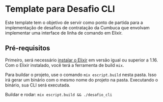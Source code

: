 # Template para Desafio CLI

Este template tem o objetivo de servir como
ponto de partida para a implementação de desafios
de contratação da Cumbuca que envolvam implementar
uma interface de linha de comando em Elixir.

## Pré-requisitos

Primeiro, será necessário [instalar o Elixir](https://elixir-lang.org/install.html)
em versão igual ou superior a 1.16.
Com o Elixir instalado, você terá a ferramenta de build `mix`.

Para buildar o projeto, use o comando `mix escript.build` nesta pasta.
Isso irá gerar um binário com o mesmo nome do projeto na pasta.
Executando o binário, sua CLI será executada.

Buildar e rodar: `mix escript.build && ./desafio_cli`
